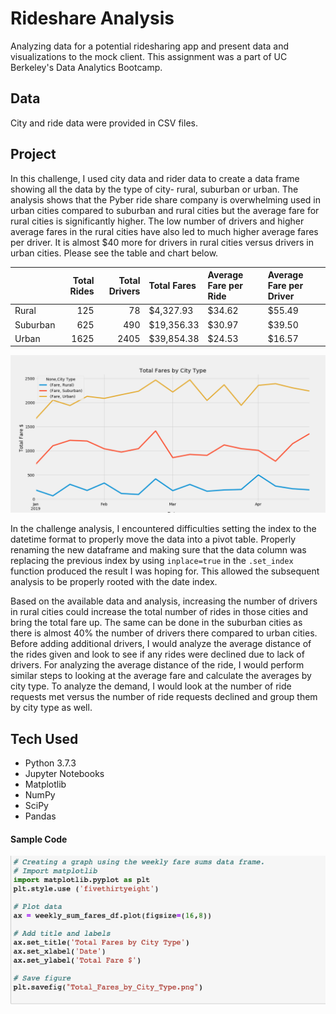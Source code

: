 # Rideshare Analysis
Analyzing data for a potential ridesharing app and present data and visualizations to the mock client. This assignment was a part of UC Berkeley's Data Analytics Bootcamp.

## Data
City and ride data were provided in CSV files.

## Project
 In this challenge, I used city data and rider data to create a data frame showing all the data by the type of city- rural, suburban or urban. The analysis shows that the Pyber ride share company is overwhelming used in urban cities compared to suburban and rural cities but the average fare for rural cities is significantly higher. The low number of drivers and higher average fares in the rural cities have also led to much higher average fares per driver. It is almost $40 more for drivers in rural cities versus drivers in urban cities. Please see the table and chart below. 

|          |   Total Rides |   Total Drivers | Total Fares   | Average Fare per Ride   | Average Fare per Driver   |
|:---------|--------------:|----------------:|:--------------|:------------------------|:--------------------------|
| Rural    |           125 |              78 | $4,327.93     | $34.62                  | $55.49                    |
| Suburban |           625 |             490 | $19,356.33    | $30.97                  | $39.50                    |
| Urban    |          1625 |            2405 | $39,854.38    | $24.53                  | $16.57                    |

![Fares by City type](/images/Total_Fares_by_City_Type.png)

In the challenge analysis, I encountered difficulties setting the index to the datetime format to properly move the data into a pivot table. Properly renaming the new dataframe and making sure that the data column was replacing the previous index by using `inplace=true` in the `.set_index` function produced the result I was hoping for. This allowed the subsequent analysis to be properly rooted with the date index.  

Based on the available data and analysis, increasing the number of drivers in rural cities could increase the total number of rides in those cities and bring the total fare up. The same can be done in the suburban cities as there is almost 40% the number of drivers there compared to urban cities. Before adding additional drivers, I would analyze the average distance of the rides given and look to see if any rides were declined due to lack of drivers. For analyzing the average distance of the ride, I would perform similar steps to looking at the average fare and calculate the averages by city type. To analyze the demand, I would look at the number of ride requests met versus the number of ride requests declined and group them by city type as well. 

## Tech Used
- Python 3.7.3
- Jupyter Notebooks
- Matplotlib
- NumPy
- SciPy
- Pandas

#### Sample Code
![Rideshare Code](/images/Rideshare_code.png)